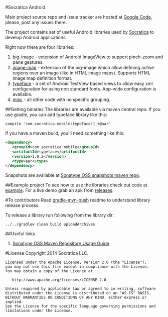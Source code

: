 #Socratica Android

Main project source repo and issue tracker are hosted at [Google Code](https://code.google.com/p/socratica-android/), please, post any issues there.

The project contains set of useful Android libraries used by [Socratica](http://socratica.com) to develop
Android applications.

Right now there are four libraries:

 1. [big-image](libraries/big-image) - extension of Android ImageView to support pinch-zoom and pane gestures.
 2. [image-map](libraries/image-map) - extension of the big-image which allow defining active regions over an image (like in HTML image maps). Supports HTML image map definition format.
 3. [typeface](libraries/typeface) - a set of Android TextView based views to allow easy xml configuration for using non standard fonts. App-wide configuration is available.
 4. [misc](libraries/misc) - all other code with no specific grouping.

##Getting binaries
The libraries are available via maven central repo. If you use gradle, you can add typeface library like this:

```
compile 'com.socratica.mobile:typeface:1.+@aar'
```

If you have a maven build, you'll need something like this:

```xml
<dependency>
   <groupId>com.socratica.mobile</groupId>
   <artifactId>typeface</artifactId>
   <version>1.0.2</version>
   <type>aar</type>
</dependency>
```
Snapshots are available at [Sonatype OSS snapshots maven repo](https://oss.sonatype.org/content/repositories/snapshots/com/socratica/mobile/).

##Example project
To see how to use the libraries check out code at [example](example).
For a live demo grab an apk from [releases](https://github.com/aectann/socratica-android/releases).

#To contributors
Read [gradle-mvn-push](https://github.com/chrisbanes/gradle-mvn-push) readme to understand library release process.

To release a library run following from the library dir:

```
../../gradlew clean build uploadArchives
```
##Useful links
1. [Sonatype OSS Maven Repository Usage Guide](https://docs.sonatype.org/display/Repository/Sonatype+OSS+Maven+Repository+Usage+Guide#SonatypeOSSMavenRepositoryUsageGuide-7a.DeploySnapshotsandStageReleaseswithMaven)

#License
    Copyright 2014 Socratica LLC.

    Licensed under the Apache License, Version 2.0 (the "License");
    you may not use this file except in compliance with the License.
    You may obtain a copy of the License at

       http://www.apache.org/licenses/LICENSE-2.0

    Unless required by applicable law or agreed to in writing, software
    distributed under the License is distributed on an "AS IS" BASIS,
    WITHOUT WARRANTIES OR CONDITIONS OF ANY KIND, either express or implied.
    See the License for the specific language governing permissions and
    limitations under the License.

